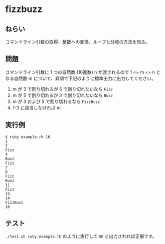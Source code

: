 # fizzbuzz

## ねらい

コマンドライン引数の取得、整数への変換、ループと分岐の方法を知る。

## 問題

コマンドライン引数に 1 つの自然数 (10進数) n が渡されるので 1 <= m <= n となる自然数 m について、昇順で下記のように標準出力に出力してください。

1. m が 3 で割り切れるが 5 で割り切れないなら `Fizz`
2. m が 5 で割り切れるが 3 で割り切れないなら `Buzz`
3. m が 3 および 5 で割り切れるなら `FizzBuzz`
4. 1-3 に該当しなければ m

## 実行例

    $ ruby example.rb 16
    1
    2
    Fizz
    4
    Buzz
    Fizz
    7
    8
    Fizz
    Buzz
    11
    Fizz
    13
    14
    FizzBuzz
    16

## テスト

`./test.sh ruby example.rb` のように実行して `OK` と出力されれば正解です。
